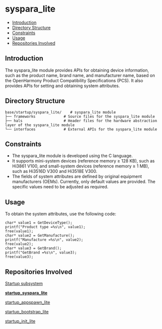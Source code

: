 # syspara\_lite<a name="EN-US_TOPIC_0000001081867232"></a>

-   [Introduction](#section469617221261)
-   [Directory Structure](#section692981610397)
-   [Constraints](#section741841418125)
-   [Usage](#section1464106163817)
-   [Repositories Involved](#section641143415335)

## Introduction<a name="section469617221261"></a>

The syspara\_lite module provides APIs for obtaining device information, such as the product name, brand name, and manufacturer name, based on the OpenHarmony Product Compatibility Specifications \(PCS\). It also provides APIs for setting and obtaining system attributes.

## Directory Structure<a name="section692981610397"></a>

```
base/startup/syspara_lite/    # syspara_lite module
├── frameworks             # Source files for the syspara_lite module
├── hals                   # Header files for the hardware abstraction layer of the syspara_lite module
└── interfaces             # External APIs for the syspara_lite module
```

## Constraints<a name="section741841418125"></a>

-   The syspara\_lite module is developed using the C language.
-   It supports mini-system devices \(reference memory ≥ 128 KB\), such as Hi3861 V100, and small-system devices \(reference memory ≥ 1 MB\), such as Hi3516D V300 and Hi3518E V300.
-   The fields of system attributes are defined by original equipment manufacturers \(OEMs\). Currently, only default values are provided. The specific values need to be adjusted as required.

## Usage<a name="section1464106163817"></a>

To obtain the system attributes, use the following code:

```
char* value1 = GetDeviceType();
printf("Product type =%s\n", value1);
free(value1);
char* value2 = GetManufacture();
printf("Manufacture =%s\n", value2);
free(value2);
char* value3 = GetBrand();
printf("GetBrand =%s\n", value3);
free(value3);
```

## Repositories Involved<a name="section641143415335"></a>

[Startup subsystem](https://gitee.com/openharmony/docs/blob/master/en/readme/startup.md)

**[startup\_syspara\_lite](https://gitee.com/openharmony/startup_syspara_lite/blob/master/README.md)**

[startup\_appspawn\_lite](https://gitee.com/openharmony/startup_appspawn_lite/blob/master/README.md)

[startup\_bootstrap\_lite](https://gitee.com/openharmony/startup_bootstrap_lite/blob/master/README.md)

[startup\_init\_lite](https://gitee.com/openharmony/startup_init_lite/blob/master/README.md)

